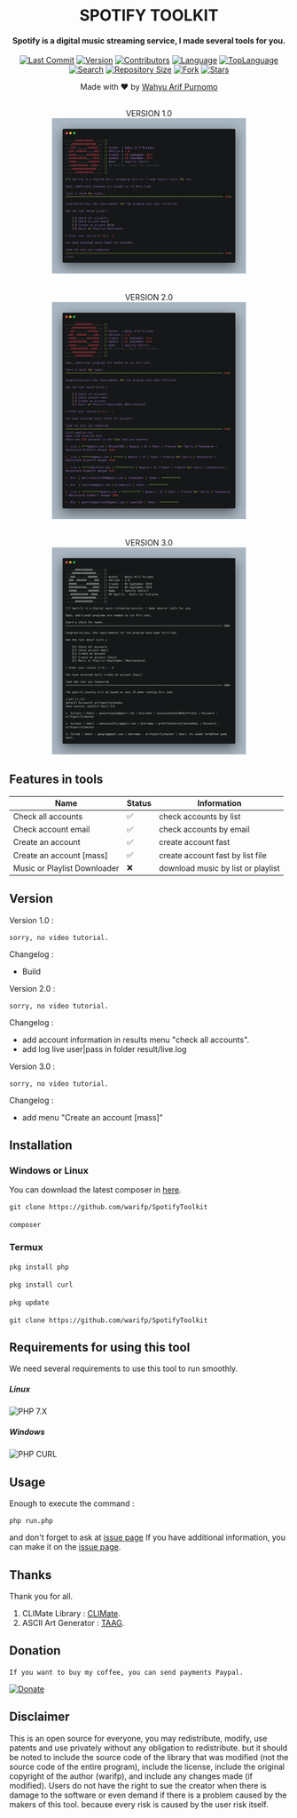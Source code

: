 <H1 align="center">
SPOTIFY TOOLKIT
</H1>
<H4 align="center">
Spotify is a digital music streaming service, I made several tools for you.</br>
</H4>
<p align="center">
<a href="https://github.com/warifp"><img alt="Last Commit" src="https://img.shields.io/github/last-commit/warifp/SpotifyToolkit"/></a>
<a href="https://github.com/warifp"><img alt="Version" src="https://img.shields.io/github/v/release/warifp/SpotifyToolkit"/></a>
<a href="https://github.com/warifp"><img alt="Contributors" src="https://img.shields.io/github/contributors/warifp/SpotifyToolkit"/></a>
<a href="https://github.com/warifp"><img alt="Language" src="https://img.shields.io/github/languages/count/warifp/SpotifyToolkit"/></a>
<a href="https://github.com/warifp"><img alt="TopLanguage" src="https://img.shields.io/github/languages/top/warifp/SpotifyToolkit"/></a>
</br>
<a href="https://github.com/warifp"><img alt="Search" src="https://img.shields.io/github/search/warifp/SpotifyToolkit/spotify"/></a>
<a href="https://github.com/warifp"><img alt="Repository Size" src="https://img.shields.io/github/repo-size/warifp/SpotifyToolkit"/></a>
<a href="https://github.com/warifp"><img alt="Fork" src="https://img.shields.io/github/forks/warifp/SpotifyToolkit"/></a>
<a href="https://github.com/warifp"><img alt="Stars" src="https://img.shields.io/github/stars/warifp/SpotifyToolkit"/></a>
</p>

<p align="center">
Made with ❤️ by <a href="https://github.com/warifp">Wahyu Arif Purnomo</a>
</p>

<p align="center">
<a><br> VERSION 1.0 </br></a>
  <img src="images/version/1.0.png" width="350" title="Version 1.0" alt="Version 1.0">
</p>

<p align="center">
<a><br> VERSION 2.0 </br></a>
  <img src="images/version/2.0.png" width="350" title="Version 2.0" alt="Version 2.0">
</p>

<p align="center">
<a><br> VERSION 3.0 </br></a>
  <img src="images/version/3.0.png" width="350" title="Version 3.0" alt="Version 3.0">
</p>

## Features in tools

| Name                               | Status             | Information                                        |
| ---------------------------------- | ------------------ | -------------------------------------------------- |
| Check all accounts                 | :white_check_mark: | check accounts by list                             |
| Check account email                | :white_check_mark: | check accounts by email                            |
| Create an account                  | :white_check_mark: | create account fast                                |
| Create an account [mass]           | :white_check_mark: | create account fast by list file                   |
| Music or Playlist Downloader       | ❌                 | download music by list or playlist                 |


## Version

Version 1.0 :

    sorry, no video tutorial.

  Changelog :

-   Build

Version 2.0 :

    sorry, no video tutorial.

  Changelog :

-   add account information in results menu "check all accounts".
-   add log live user|pass in folder result/live.log

Version 3.0 :

    sorry, no video tutorial.

  Changelog :

-   add menu "Create an account [mass]"

## Installation

### Windows or Linux
You can download the latest composer in [here](https://getcomposer.org/download/).

    git clone https://github.com/warifp/SpotifyToolkit

    composer 
    
### Termux

    pkg install php

    pkg install curl

    pkg update

    git clone https://github.com/warifp/SpotifyToolkit


## Requirements for using this tool

We need several requirements to use this tool to run smoothly.

##### Linux

![PHP 7.X](https://img.shields.io/badge/PHP-7.X-success.svg "PHP 7.X")

##### Windows

![PHP CURL](https://img.shields.io/badge/XAMPP-7.3.5-success.svg "XAMPP 7.X")

## Usage

Enough to execute the command :

    php run.php


and don't forget to ask at [issue page](https://github.com/warifp/SpotifyToolkit/issues)
If you have additional information, you can make it on the [issue page](https://github.com/warifp/SpotifyToolkit/issues).

## Thanks

Thank you for all.

1.  CLIMate Library : [CLIMate](https://climate.thephpleague.com/).
2.  ASCII Art Generator : [TAAG](http://patorjk.com/software/taag).

## Donation

    If you want to buy my coffee, you can send payments Paypal.

[![Donate](https://img.shields.io/badge/Donate-PayPal-green.svg)](https://paypal.me/wahyuarifpurnomo)

## Disclaimer

This is an open source for everyone, you may redistribute, modify, use patents and use privately without any obligation to redistribute. but it should be noted to include the source code of the library that was modified (not the source code of the entire program), include the license, include the original copyright of the author (warifp), and include any changes made (if modified). Users do not have the right to sue the creator when there is damage to the software or even demand if there is a problem caused by the makers of this tool. because every risk is caused by the user risk itself.
